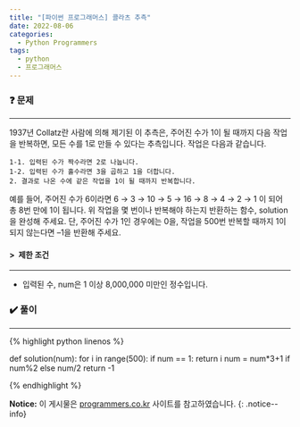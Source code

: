 ```yaml
---
title: "[파이썬 프로그래머스] 콜라츠 추측"
date: 2022-08-06
categories:
  - Python Programmers
tags:
  - python
  - 프로그래머스
---
```


### ❓ 문제

---

1937년 Collatz란 사람에 의해 제기된 이 추측은, 주어진 수가 1이 될 때까지 다음 작업을 반복하면,
모든 수를 1로 만들 수 있다는 추측입니다. 작업은 다음과 같습니다.

```
1-1. 입력된 수가 짝수라면 2로 나눕니다. 
1-2. 입력된 수가 홀수라면 3을 곱하고 1을 더합니다. 
2. 결과로 나온 수에 같은 작업을 1이 될 때까지 반복합니다.
```

예를 들어, 주어진 수가 6이라면 6 → 3 → 10 → 5 → 16 → 8 → 4 → 2 → 1 이 되어 총 8번 만에 1이 됩니다.
위 작업을 몇 번이나 반복해야 하는지 반환하는 함수, solution을 완성해 주세요.
단, 주어진 수가 1인 경우에는 0을, 작업을 500번 반복할 때까지 1이 되지 않는다면 –1을 반환해 주세요.


#### > &nbsp;제한 조건

---

- 입력된 수, num은 1 이상 8,000,000 미만인 정수입니다.


### ✔️ 풀이

---

{% highlight python linenos %}

def solution(num):
    for i in range(500):
        if num == 1:
            return i
        num = num*3+1 if num%2 else num/2
    return -1

{% endhighlight %}


**Notice:** 이 게시물은 [programmers.co.kr](https://programmers.co.kr/learn/courses/30/lessons/12943) 사이트를 참고하였습니다.
{: .notice--info}